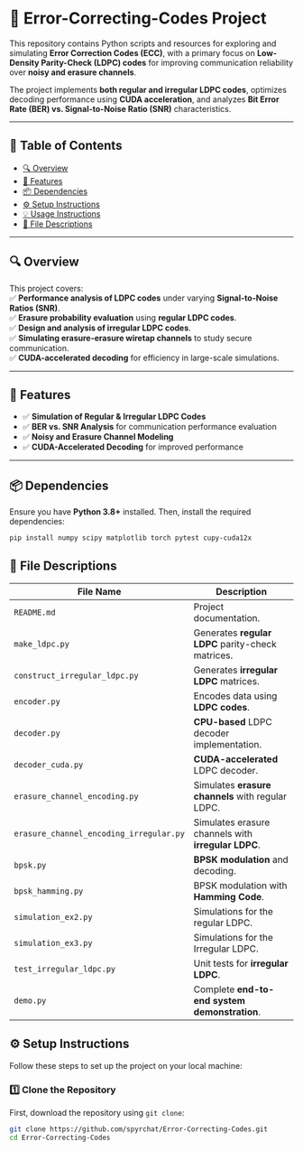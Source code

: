 # 📡 Error-Correcting-Codes Project  

This repository contains Python scripts and resources for exploring and simulating **Error Correction Codes (ECC)**, with a primary focus on **Low-Density Parity-Check (LDPC) codes** for improving communication reliability over **noisy and erasure channels**.  

The project implements **both regular and irregular LDPC codes**, optimizes decoding performance using **CUDA acceleration**, and analyzes **Bit Error Rate (BER) vs. Signal-to-Noise Ratio (SNR)** characteristics.  

---

## 📖 Table of Contents  
- [🔍 Overview](#-overview)  
- [🚀 Features](#-features)  
- [📦 Dependencies](#-dependencies)  
- [⚙️ Setup Instructions](#-setup-instructions)  
- [💡 Usage Instructions](#-usage-instructions)  
- [📂 File Descriptions](#-file-descriptions)  

---

## 🔍 Overview  

This project covers:  
✅ **Performance analysis of LDPC codes** under varying **Signal-to-Noise Ratios (SNR)**.  
✅ **Erasure probability evaluation** using **regular LDPC codes**.  
✅ **Design and analysis of irregular LDPC codes**.  
✅ **Simulating erasure-erasure wiretap channels** to study secure communication.  
✅ **CUDA-accelerated decoding** for efficiency in large-scale simulations.  

---

## 🚀 Features  

- ✅ **Simulation of Regular & Irregular LDPC Codes**  
- ✅ **BER vs. SNR Analysis** for communication performance evaluation  
- ✅ **Noisy and Erasure Channel Modeling**  
- ✅ **CUDA-Accelerated Decoding** for improved performance  

---

## 📦 Dependencies  

Ensure you have **Python 3.8+** installed. Then, install the required dependencies:  

```bash
pip install numpy scipy matplotlib torch pytest cupy-cuda12x
```

## 📂 File Descriptions  

| **File Name**                             | **Description**                                                          |
|-------------------------------------------|--------------------------------------------------------------------------|
| `README.md`                               | Project documentation.                                                   |
| `make_ldpc.py`                            | Generates **regular LDPC** parity-check matrices.                        |
| `construct_irregular_ldpc.py`             | Generates **irregular LDPC** matrices.                                   |
| `encoder.py`                              | Encodes data using **LDPC codes**.                                       |
| `decoder.py`                              | **CPU-based** LDPC decoder implementation.                               |
| `decoder_cuda.py`                         | **CUDA-accelerated** LDPC decoder.                                       |
| `erasure_channel_encoding.py`             | Simulates **erasure channels** with regular LDPC.                        |
| `erasure_channel_encoding_irregular.py`   | Simulates erasure channels with **irregular LDPC**.                      |
| `bpsk.py`                                 | **BPSK modulation** and decoding.                                        |
| `bpsk_hamming.py`                         | BPSK modulation with **Hamming Code**.                                   |
| `simulation_ex2.py`                       | Simulations for the regular LDPC.                                        |
| `simulation_ex3.py`                       | Simulations for the Irregular LDPC.                                      |
| `test_irregular_ldpc.py`                  | Unit tests for **irregular LDPC**.                                       |
| `demo.py`                                 | Complete **end-to-end system demonstration**.                            |

## ⚙️ Setup Instructions  

Follow these steps to set up the project on your local machine:  

### 1️⃣ Clone the Repository  
First, download the repository using `git clone`:  

```bash
git clone https://github.com/spyrchat/Error-Correcting-Codes.git
cd Error-Correcting-Codes

